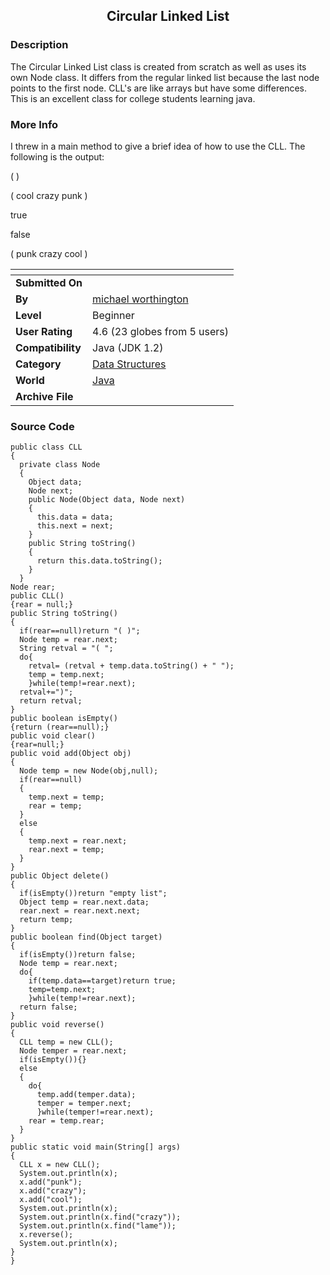 ﻿<div align="center">

## Circular Linked List


</div>

### Description

The Circular Linked List class is created from scratch as well as uses its own Node class. It differs from the regular linked list because the last node points to the first node. CLL's are like arrays but have some differences. This is an excellent class for college students learning java.
 
### More Info
 
I threw in a main method to give a brief idea of how to use the CLL. The following is the output:

( )

( cool crazy punk )

true

false

( punk crazy cool )


<span>             |<span>
---                |---
**Submitted On**   |
**By**             |[michael worthington](https://github.com/Planet-Source-Code/PSCIndex/blob/master/ByAuthor/michael-worthington.md)
**Level**          |Beginner
**User Rating**    |4.6 (23 globes from 5 users)
**Compatibility**  |Java \(JDK 1\.2\)
**Category**       |[Data Structures](https://github.com/Planet-Source-Code/PSCIndex/blob/master/ByCategory/data-structures__2-67.md)
**World**          |[Java](https://github.com/Planet-Source-Code/PSCIndex/blob/master/ByWorld/java.md)
**Archive File**   |[](https://github.com/Planet-Source-Code/michael-worthington-circular-linked-list__2-2690/archive/master.zip)





### Source Code

```
public class CLL
{
  private class Node
  {
    Object data;
    Node next;
    public Node(Object data, Node next)
    {
      this.data = data;
      this.next = next;
    }
    public String toString()
    {
      return this.data.toString();
    }
  }
Node rear;
public CLL()
{rear = null;}
public String toString()
{
  if(rear==null)return "( )";
  Node temp = rear.next;
  String retval = "( ";
  do{
    retval= (retval + temp.data.toString() + " ");
    temp = temp.next;
    }while(temp!=rear.next);
  retval+=")";
  return retval;
}
public boolean isEmpty()
{return (rear==null);}
public void clear()
{rear=null;}
public void add(Object obj)
{
  Node temp = new Node(obj,null);
  if(rear==null)
  {
    temp.next = temp;
    rear = temp;
  }
  else
  {
    temp.next = rear.next;
    rear.next = temp;
  }
}
public Object delete()
{
  if(isEmpty())return "empty list";
  Object temp = rear.next.data;
  rear.next = rear.next.next;
  return temp;
}
public boolean find(Object target)
{
  if(isEmpty())return false;
  Node temp = rear.next;
  do{
    if(temp.data==target)return true;
    temp=temp.next;
    }while(temp!=rear.next);
  return false;
}
public void reverse()
{
  CLL temp = new CLL();
  Node temper = rear.next;
  if(isEmpty()){}
  else
  {
    do{
      temp.add(temper.data);
      temper = temper.next;
      }while(temper!=rear.next);
    rear = temp.rear;
  }
}
public static void main(String[] args)
{
  CLL x = new CLL();
  System.out.println(x);
  x.add("punk");
  x.add("crazy");
  x.add("cool");
  System.out.println(x);
  System.out.println(x.find("crazy"));
  System.out.println(x.find("lame"));
  x.reverse();
  System.out.println(x);
}
}
```

